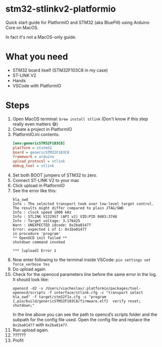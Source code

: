 # stm32-stlinkv2-platformio
Quick start guide for PlatformIO and STM32 (aka BluePill) using Arduino Core on MacOS.

In fact it's not a MacOS-only guide.

# What you need
* STM32 board itself (STM32F103C8 in my case)
* ST-LINK V2
* Hands
* VSCode with PlatformIO

# Steps
1. Open MacOS terminal: `brew install stlink` (Don't know if this step really even matters 😅)
1. Create a project in PlatformIO
1. PlatformIO.ini contents:
    ```cfg
    [env:genericSTM32F103C8]
    platform = ststm32
    board = genericSTM32F103C8
    framework = arduino
    upload_protocol = stlink
    debug_tool = stlink
    ```
1. Set both BOOT jumpers of STM32 to zero.
1. Connect ST-LINK V2 to your mac
1. Click upload in PlatformIO
1. See the error like this:
    ```log
    hla_swd
    Info : The selected transport took over low-level target control. The results might differ compared to plain JTAG/SWD
    Info : clock speed 1000 kHz
    Info : STLINK V2J29S7 (API v2) VID:PID 0483:3748
    Info : Target voltage: 3.176425
    Warn : UNEXPECTED idcode: 0x2ba01477
    Error: expected 1 of 1: 0x1ba01477
    in procedure 'program'
    ** OpenOCD init failed **
    shutdown command invoked

    *** [upload] Error 1
    ```
1. Now enter following to the terminal inside VSCode: `pio settings set force_verbose Yes`
1. Do upload again
1. Check for the openocd parameters line before the same error in the log. It should look like:
    ```
    openocd -d2 -s /Users/viacheslav/.platformio/packages/tool-openocd/scripts -f interface/stlink.cfg -c "transport select hla_swd" -f target/stm32f1x.cfg -c "program {.pio/build/genericSTM32F103C8/firmware.elf}  verify reset; shutdown;"
    ```
   In the line above you can see the path to opencd’s scripts folder and the subpath for the config file used.
   Open the config file and replace the `0x1ba01477` with `0x2ba01477`.
1. Run upload again.
1. ??????
1. Profit
